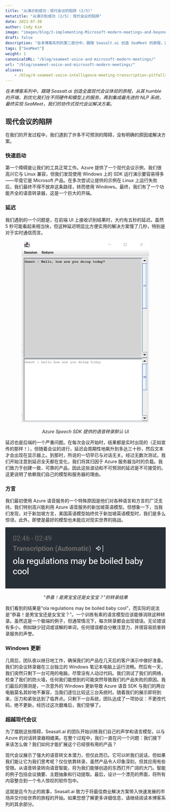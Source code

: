 ```yaml
---
title: "从演示到成功：现代会议的陷阱 (2/5)"
metatitle: "从演示到成功 (2/5)：现代会议的陷阱"
date: 2021-07-30
author: Cody Kim
image: "images/blog/3-implementing-Microsoft-modern-meetings-and-beyond/SeaMeet animation.gif"
draft: false
description: "在本博客系列的第二部分中，跟随 Seasalt.ai 创造 SeaMeet 的旅程，这是我们协作式现代会议解决方案。"
tags: ["SeaMeet"]
weight: 1  
canonicalURL: "/blog/seameet-voice-and-microsoft-modern-meetings/"
url: "/blog/seameet-voice-and-microsoft-modern-meetings/"
aliases:
    - /blog/4-seameet-voice-intelligence-meeting-transcription-pitfalls-of-microsoft-modern-meetings/
---
```


*在本博客系列中，跟随 Seasalt.ai 创造全面现代会议体验的旅程，从其 humble 的开端，到优化我们在不同硬件和模型上的服务，再到集成最先进的 NLP 系统，最终实现 SeaMeet，我们的协作式现代会议解决方案。*

## 现代会议的陷阱

在我们的开发过程中，我们遇到了许多不可预测的障碍，没有明确的原因或解决方案。

### 快速启动

第一个障碍是让我们的工具正常工作。Azure 提供了一个现代会议示例，我们很高兴它与 Linux 兼容，但我们发现使用 Windows 上的 SDK 运行演示要容易得多——毕竟它是 Microsoft 产品。在多次尝试让提供的示例在 Linux 上运行失败后，我们最终不得不放弃这条路径，转而使用 Windows。最终，我们有了一个功能齐全的语音转录器，这是一个巨大的开端。

### 延迟

我们遇到的一个问题是，在前端 UI 上接收识别结果时，大约有五秒的延迟。虽然 5 秒可能看起来相当快，但这种延迟明显比方便实用的解决方案慢了几秒，特别是对于实时通信而言。

<center>
<img src="/images/blog/4-seameet-voice-intelligence-meeting-transcription-pitfalls-of-microsoft-modern-meetings/default_ui.png" style="width:400px;" alt="Azure Speech SDK 提供的语音转录默认 UI"/>

*Azure Speech SDK 提供的语音转录默认 UI*
</center>

延迟也是后端的一个严重问题。在每次会议开始时，结果都是实时出现的（正如宣传的那样！），但随着会议的进行，延迟会周期性地飙升到多达三十秒，然后文本才会出现在显示器上。到那时，所说的一切早已与对话无关。经过无数次测试，我们开始注意到延迟全天都在变化，我们将其归因于 Azure 服务器当时的负载。我们致力于创建一致、可靠的产品，因此这些波动和不可预测的延迟是不可接受的。这更说明了依赖我们自己的模型和服务器的理由。

### 方言

我们最初使用 Azure 语音服务的一个特殊原因是他们对各种语言和方言的广泛支持。我们特别高兴能利用 Azure 语音服务的新加坡英语模型。但想象一下，当我们发现，对于新加坡方言，美国英语模型始终优于新加坡英语模型时，我们是多么惊讶。此外，即使是最好的模型也未能应对现实世界的挑战。

<center>
<img src="/images/blog/4-seameet-voice-intelligence-meeting-transcription-pitfalls-of-microsoft-modern-meetings/bad_result.png"/>

*“恭喜！是男宝宝还是女宝宝？”的转录结果*
</center>

我们看到的结果是“ola regulations may be boiled baby cool”，而实际的说法是“恭喜！是男宝宝还是女宝宝？”。一个训练有素的语言模型应该能够消除这种转录。虽然这是一个极端的例子，但通常情况下，每次转录都会出现错误。无论错误有多小，例如缺少冠词或误解的单词，任何错误都会分散注意力，并很容易损害转录服务的声誉。

### Windows 更新

几周后，团队夜以继日地工作，确保我们的产品在几天后的客户演示中做好准备。我们的会议转录器在三台独立的 Windows 笔记本电脑上运行流畅。然后有一天，我们突然只剩下一台可用的电脑，尽管没有人动过代码。我们测试了我们的网络，检查了我们的防火墙，任何我们能想到的可能突然导致我们的产品失败的原因。我们最后的猜测是，一次意外的 Windows 更新导致 Azure 语音 SDK 与我们的两台电脑莫名其妙地不兼容，当我们逐位比较这三台系统时。随着我们的展示即将到来，压力和紧张达到了临界点。只剩下一台系统，团队达成了一项协议：不更改代码，绝不更新。经历过这次磨难后，我们受够了。

### 超越现代会议

为了摆脱这些障碍，Seasalt.ai 的团队开始训练我们自己的声学和语言模型，以与 Azure 的对话转录器相媲美。在整个过程中，我们一直在问一个问题：我们接下来该怎么做？我们如何才能扩展这个已经很有用的产品？

现代会议展示了强大的语音转文本潜力，但仅此而已。它可以听我们说话，但如果我们能让它为我们思考呢？仅仅依靠转录，虽然产品令人印象深刻，但其应用有些受限。从语音转录转向语音智能，将为我们能够创造的东西打开广阔的大门。智能的例子包括会议摘要、主题抽象和行动提取。最后，设计一个漂亮的界面，将所有内容整合到一个令人惊叹的软件包中。

这就是迄今为止的故事，Seasalt.ai 致力于将最佳商业解决方案带入快速发展的市场并交付给世界的旅程的开始。如果您想了解更多详细信息，请继续阅读本博客系列的其余部分。
